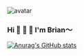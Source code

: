![avatar](https://raw.githubusercontent.com/TributePaulWalker/PaulWalker/main/PaulWalker.JPG)
### Hi 👋 👋 👋 I'm Brian～
[![Anurag's GitHub stats](https://github-readme-stats.vercel.app/api?username=TributePaulWalker&show_icons=true)](https://github.com/TributePaulWalker/Profiles)


